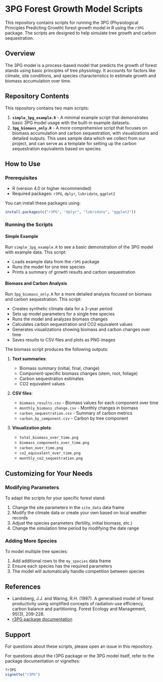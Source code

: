 # 3PG Forest Growth Model Scripts

This repository contains scripts for running the 3PG (Physiological Principles Predicting Growth) forest growth model in R using the `r3PG` package. The scripts are designed to help simulate tree growth and carbon sequestration.

## Overview

The 3PG model is a process-based model that predicts the growth of forest stands using basic principles of tree physiology. It accounts for factors like climate, site conditions, and species characteristics to estimate growth and biomass accumulation over time.

## Repository Contents

This repository contains two main scripts:

1. **`simple_3pg_example.R`** - A minimal example script that demonstrates basic 3PG model usage with the built-in example datasets.
2. **`3pg_biomass_only.R`** - A more comprehensive script that focuses on biomass accumulation and carbon sequestration, with visualizations and detailed outputs. This uses sample data which we collect from our project, and can serve as a template for setting up the carbon sequestration equivalents based on species.

## How to Use

### Prerequisites

- R (version 4.0 or higher recommended)
- Required packages: `r3PG`, `dplyr`, `lubridate`, `ggplot2`

You can install these packages using:

```r
install.packages(c("r3PG", "dplyr", "lubridate", "ggplot2"))
```

### Running the Scripts

#### Simple Example

Run `simple_3pg_example.R` to see a basic demonstration of the 3PG model with example data. This script:

- Loads example data from the `r3PG` package
- Runs the model for one tree species
- Prints a summary of growth results and carbon sequestration

#### Biomass and Carbon Analysis

Run `3pg_biomass_only.R` for a more detailed analysis focused on biomass and carbon sequestration. This script:

- Creates synthetic climate data for a 3-year period
- Sets up model parameters for a single tree species
- Runs the model and analyzes biomass changes
- Calculates carbon sequestration and CO2 equivalent values
- Generates visualizations showing biomass and carbon changes over time
- Saves results to CSV files and plots as PNG images

The biomass script produces the following outputs:

1. **Text summaries**:
   - Biomass summary (initial, final, change)
   - Component-specific biomass changes (stem, root, foliage)
   - Carbon sequestration estimates
   - CO2 equivalent values

2. **CSV files**:
   - `biomass_results.csv` - Biomass values for each component over time
   - `monthly_biomass_change.csv` - Monthly changes in biomass
   - `carbon_sequestration.csv` - Summary of carbon metrics
   - `carbon_by_component.csv` - Carbon by tree component

3. **Visualization plots**:
   - `total_biomass_over_time.png`
   - `biomass_components_over_time.png`
   - `carbon_over_time.png`
   - `co2_equivalent_over_time.png`
   - `monthly_co2_sequestration.png`

## Customizing for Your Needs

### Modifying Parameters

To adapt the scripts for your specific forest stand:

1. Change the site parameters in the `site_data` data frame
2. Modify the climate data or create your own based on local weather records
3. Adjust the species parameters (fertility, initial biomass, etc.)
4. Change the simulation time period by modifying the date range

### Adding More Species

To model multiple tree species:

1. Add additional rows to the `my_species` data frame
2. Ensure each species has the required parameters
3. The model will automatically handle competition between species

## References

- Landsberg, J.J. and Waring, R.H. (1997). A generalised model of forest productivity using simplified concepts of radiation-use efficiency, carbon balance and partitioning. Forest Ecology and Management, 95(3), 209-228.
- [r3PG package documentation](https://CRAN.R-project.org/package=r3PG)

## Support

For questions about these scripts, please open an issue in this repository.

For questions about the r3PG package or the 3PG model itself, refer to the package documentation or vignettes:

```r
?r3PG
vignette("r3PG")
``` 
